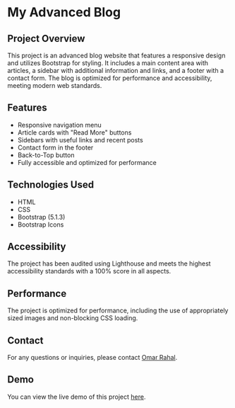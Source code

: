# My Advanced Blog

## Project Overview

This project is an advanced blog website that features a responsive design and utilizes Bootstrap for styling. It includes a main content area with articles, a sidebar with additional information and links, and a footer with a contact form. The blog is optimized for performance and accessibility, meeting modern web standards.

## Features

- Responsive navigation menu
- Article cards with "Read More" buttons
- Sidebars with useful links and recent posts
- Contact form in the footer
- Back-to-Top button
- Fully accessible and optimized for performance

## Technologies Used

- HTML
- CSS
- Bootstrap (5.1.3)
- Bootstrap Icons

## Accessibility

The project has been audited using Lighthouse and meets the highest accessibility standards with a 100% score in all aspects.

## Performance

The project is optimized for performance, including the use of appropriately sized images and non-blocking CSS loading.

## Contact

For any questions or inquiries, please contact [Omar Rahal](mailto:syntaxor7@gmail.com).

## Demo
You can view the live demo of this project [here](https://omar-ra7al.github.io/Blog-internship/).
